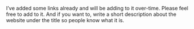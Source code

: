 I’ve added some links already and will be adding to it over-time. Please feel free to add to it. And if you want to, write a short description about the website under the title so people know what it is.
